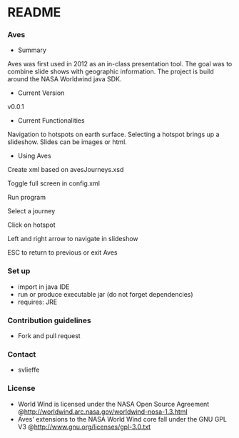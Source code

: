 # README #

### Aves ###

* Summary

Aves was first used in 2012 as an in-class presentation tool. The goal was to combine slide shows with geographic information. The project is build around the NASA Worldwind java SDK.

* Current Version

v0.0.1

* Current Functionalities

Navigation to hotspots on earth surface. Selecting a hotspot brings up a slideshow. Slides can be images or html.

* Using Aves

Create xml based on avesJourneys.xsd

Toggle full screen in config.xml

Run program

Select a journey

Click on hotspot

Left and right arrow to navigate in slideshow

ESC to return to previous or exit Aves

### Set up ###

* import in java IDE
* run or produce executable jar (do not forget dependencies)
* requires: JRE 

### Contribution guidelines ###

* Fork and pull request

### Contact ###

* svlieffe

### License ###

* World Wind is licensed under the NASA Open Source Agreement @http://worldwind.arc.nasa.gov/worldwind-nosa-1.3.html
* Aves' extensions to the NASA World Wind core fall under the GNU GPL V3 @http://www.gnu.org/licenses/gpl-3.0.txt
